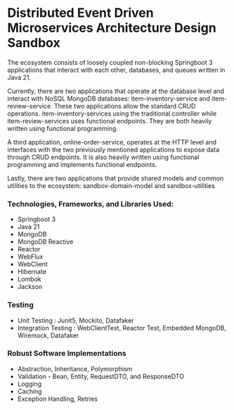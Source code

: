 # Distributed Event Driven Microservices Architecture Design Sandbox
The ecosystem consists of loosely coupled non-blocking Springboot 3 applications that interact with each other, databases, and queues written in Java 21.

Currently, there are two applications that operate at the database level and interact with NoSQL MongoDB databases: item-inventory-service and item-review-service. These two applications allow the standard CRUD operations. item-inventory-services using the traditional controller while item-review-services uses functional endpoints. They are both heavily written using functional programming.

A third application, online-order-service, operates at the HTTP level and interfaces with the two previously mentioned applications to expose data through CRUD endpoints. It is also heavily written using functional programming and implements functional endpoints.

Lastly, there are two applications that provide shared models and common utilities to the ecosystem: sandbox-domain-model and sandbox-utilities

### Technologies, Frameworks, and Libraries Used:
- Springboot 3
- Java 21
- MongoDB
- MongoDB Reactive
- Reactor
- WebFlux
- WebClient
- Hibernate
- Lombok
- Jackson

### Testing
- Unit Testing : Junit5, Mockito, Datafaker
- Integration Testing : WebClientTest, Reactor Test, Embedded MongoDB, Wiremock, Datafaker

### Robust Software Implementations
- Abstraction, Inheritance, Polymorphism 
- Validation - Bean, Entity, RequestDTO, and ResponseDTO
- Logging
- Caching
- Exception Handling, Retries
